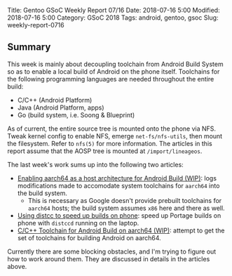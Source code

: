 Title: Gentoo GSoC Weekly Report 07/16
Date: 2018-07-16 5:00
Modified: 2018-07-16 5:00
Category: GSoC 2018
Tags: android, gentoo, gsoc
Slug: weekly-report-0716

## Summary

This week is mainly about decoupling toolchain from Android Build System so as to enable a local build of Android on the phone itself.  Toolchains for the following programming languages are needed throughout the entire build:

  * C/C++ (Android Platform)
  * Java (Android Platform, apps)
  * Go (build system, i.e. Soong & Blueprint)

As of current, the entire source tree is mounted onto the phone via NFS.  Tweak kernel config to enable NFS, emerge `net-fs/nfs-utils`, then mount the filesystem.  Refer to `nfs(5)` for more information.  The articles in this report assume that the AOSP tree is mounted at `/import/lineageos`.

The last week's work sums up into the following two articles:

  * [Enabling aarch64 as a host architecture for Android Build (WIP)]({filename}/Android/aarch64-build-host.md): logs modifications made to accomodate system toolchains for `aarch64` into the build system.
    * This is necessary as Google doesn't provide prebuilt toolchains for `aarch64` hosts; the build system assumes `x86` here and there as well.
  * [Using distcc to speed up builds on phone]({filename}/Gentoo/distcc-speed-up.md): speed up Portage builds on phone with `distccd` running on the laptop.
  * [C/C++ Toolchain for Android Build on aarch64 (WIP)]({filename}/Android/toolchain-for-android.md): attempt to get the set of toolchains for building Android on aarch64.

Currently there are some blocking obstacles, and I'm trying to figure out how to work around them.  They are discussed in details in the articles above.
